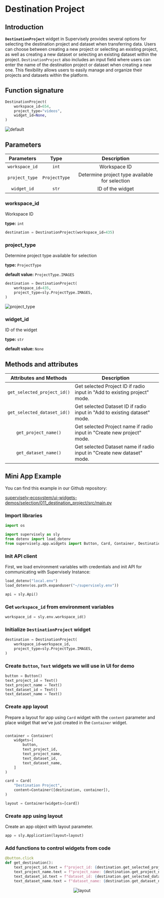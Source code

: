 # Destination Project

## Introduction

**`DestinationProject`** widget in Supervisely provides several options for selecting the destination project and dataset when transferring data. Users can choose between creating a new project or selecting an existing project, as well as creating a new dataset or selecting an existing dataset within the project. `DestinationProject` also includes an input field where users can enter the name of the destination project or dataset when creating a new one. This flexibility allows users to easily manage and organize their projects and datasets within the platform.


## Function signature

```python
DestinationProject(
    workspace_id=654,
    project_type="videos",
    widget_id=None,
)
```

![default](https://user-images.githubusercontent.com/79905215/225234197-95dd3c3a-18dc-4fed-a583-b46cf101217c.png)

## Parameters

|   Parameters   |     Type      |                  Description                   |
| :------------: | :-----------: | :--------------------------------------------: |
| `workspace_id` |     `int`     |                  Workspace ID                  |
| `project_type` | `ProjectType` | Determine project type available for selection |
|  `widget_id`   |     `str`     |                ID of the widget                |

### workspace_id

Workspace ID

**type:** `int`

```python
destination = DestinationProject(workspace_id=435)
```

### project_type

Determine project type available for selection

**type:** `ProjectType`

**default value:** `ProjectType.IMAGES`

```python
destination = DestinationProject(
    workspace_id=435,
    project_type=sly.ProjectType.IMAGES,
)
```

![project_type](https://user-images.githubusercontent.com/79905215/225234270-efeb6a3c-45a0-4a4c-9464-e0ba8e67f2d9.png)

### widget_id

ID of the widget

**type:** `str`

**default value:** `None`

## Methods and attributes

|   Attributes and Methods    | Description                                                               |
| :-------------------------: | ------------------------------------------------------------------------- |
| `get_selected_project_id()` | Get selected Project ID if radio input in "Add to existing project" mode. |
| `get_selected_dataset_id()` | Get selected Dataset ID if radio input in "Add to existing dataset" mode. |
|    `get_project_name()`     | Get selected Project name if radio input in "Create new project" mode.    |
|    `get_dataset_name()`     | Get selected Dataset name if radio input in "Create new dataset" mode.    |

## Mini App Example

You can find this example in our Github repository:

[supervisely-ecosystem/ui-widgets-demos/selection/011_destination_project/src/main.py](https://github.com/supervisely-ecosystem/ui-widgets-demos/blob/master/selection/011_destination_project/src/main.py)

### Import libraries

```python
import os

import supervisely as sly
from dotenv import load_dotenv
from supervisely.app.widgets import Button, Card, Container, DestinationProject, Text
```

### Init API client

First, we load environment variables with credentials and init API for communicating with Supervisely Instance:

```python
load_dotenv("local.env")
load_dotenv(os.path.expanduser("~/supervisely.env"))

api = sly.Api()
```

### Get `workspace_id` from environment variables

```python
workspace_id = sly.env.workspace_id()
```

### Initialize `DestinationProject` widget

```python
destination = DestinationProject(
    workspace_id=workspace_id,
    project_type=sly.ProjectType.IMAGES,
)
```

### Create `Button`, `Text` widgets we will use in UI for demo

```python
button = Button()
text_project_id = Text()
text_project_name = Text()
text_dataset_id = Text()
text_dataset_name = Text()
```

### Create app layout

Prepare a layout for app using `Card` widget with the `content` parameter and place widget that we've just created in the `Container` widget.

```python

container = Container(
    widgets=[
        button,
        text_project_id,
        text_project_name,
        text_dataset_id,
        text_dataset_name,
    ]
)

card = Card(
    "Destination Project",
    content=Container([destination, container]),
)

layout = Container(widgets=[card])
```

### Create app using layout

Create an app object with layout parameter.

```python
app = sly.Application(layout=layout)
```

### Add functions to control widgets from code

```python
@button.click
def get_destination():
    text_project_id.text = f"project_id: {destination.get_selected_project_id()}"
    text_project_name.text = f"project_name: {destination.get_project_name()}"
    text_dataset_id.text = f"dataset_id: {destination.get_selected_dataset_id()}"
    text_dataset_name.text = f"dataset_name: {destination.get_dataset_name()}"
```

<p align="center">
    <img src="https://user-images.githubusercontent.com/79905215/225239059-f33aa092-a74f-47eb-93d3-247aec410e57.gif" alt="layout">
</p>
